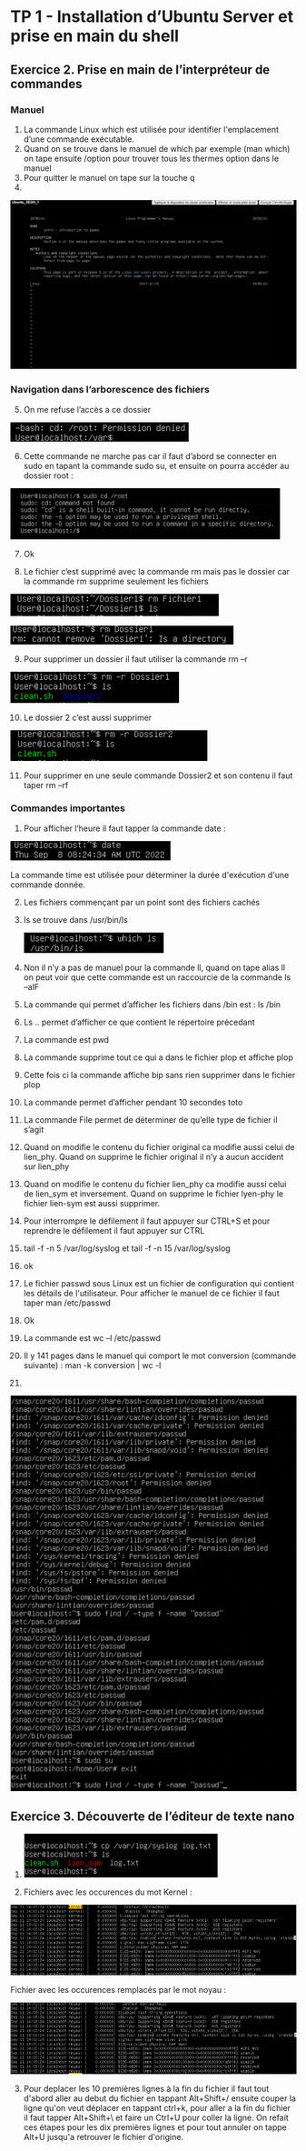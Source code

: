 # TP 1 - Installation d’Ubuntu Server et prise en main du shell
## Exercice 2. Prise en main de l’interpréteur de commandes
### Manuel
1.	La commande Linux which est utilisée pour identifier l'emplacement d’une commande exécutable.
2.	Quand on se trouve dans le manuel de which par exemple (man which) on tape ensuite /option pour trouver tous les thermes option dans le manuel 
3.	Pour quitter le manuel on tape sur la touche q
4. 
![GitHub Logo](/Asset/Question4.png) 


### Navigation dans l’arborescence des fichiers
5.	On me refuse l’accès a ce dossier

![GitHub Logo](/Asset/Question5.png) 

6.	Cette commande ne marche pas car il faut d’abord se connecter en sudo en tapant la commande sudo su, et ensuite on pourra accéder au dossier root :

![GitHub Logo](/Asset/Question6.png) 


7.	Ok

8.	Le fichier c’est supprimé avec la commande rm mais pas le dossier car la commande rm supprime seulement les fichiers

![GitHub Logo](/Asset/Question8.1.png) 

![GitHub Logo](/Asset/Question8.2.png) 

9.	Pour supprimer un dossier il faut utiliser la commande rm –r 

![GitHub Logo](/Asset/Question9.png)

10.	Le dossier 2 c’est aussi supprimer

![GitHub Logo](/Asset/Question10.png)

11.	Pour supprimer en une seule commande Dossier2 et son contenu il faut taper rm –rf

### Commandes importantes
1.	Pour afficher l’heure il faut tapper la commande date :
 
 ![GitHub Logo](/Asset/CIPM1.png)
 
La commande time est utilisée pour déterminer la durée d'exécution d'une commande donnée.

2.	Les fichiers commençant par un point sont des fichiers cachés

3.	ls se trouve dans /usr/bin/ls
	
	![GitHub Logo](/Asset/CIPM3.png)
	
4.	Non il n’y a pas de manuel pour la commande ll, quand on tape alias ll on peut voir que cette commande est un raccourcie de la commande ls –alF

5.	La commande qui permet d’afficher les fichiers dans /bin est : ls /bin 

6.	Ls .. permet d’afficher ce que contient le répertoire précedant

7.	La commande est pwd

8.	La commande supprime tout ce qui a dans le fichier plop et affiche plop

9.	Cette fois ci la commande affiche bip sans rien supprimer dans le fichier plop

10.	La commande permet d’afficher pendant 10 secondes toto

11.	La commande File permet de déterminer de qu’elle type de fichier il s’agit

12.	Quand on modifie le contenu du fichier original ca modifie aussi celui de lien_phy. Quand on supprime le fichier original il n’y a aucun accident sur lien_phy

13.	Quand on modifie le contenu du fichier lien_phy ca modifie aussi celui de lien_sym et inversement. Quand on supprime le fichier lyen-phy le fichier lien-sym est aussi supprimer.

14.	Pour interrompre le défilement il faut appuyer sur CTRL+S et pour reprendre le défilement il faut appuyer sur CTRL

15.	tail -f -n 5 /var/log/syslog et tail -f -n 15 /var/log/syslog

16.	ok

17.	Le fichier passwd sous Linux est un fichier de configuration qui contient les détails de l'utilisateur. Pour afficher le manuel de ce fichier il faut taper man /etc/passwd

18.	Ok

19.	La commande est wc –l /etc/passwd

20.	Il y 141 pages dans le manuel qui comport le mot conversion (commande suivante) : man -k conversion | wc -l

21.	
![GitHub Logo](/Asset/CIPM21.png)

## Exercice 3. Découverte de l’éditeur de texte nano

1. ![GitHub Logo](/Asset/EXO3.1.png)

2. Fichiers avec les occurences du mot Kernel : 

![GitHub Logo](/Asset/EXO3.2.1.png)

Fichier avec les occurences remplacés par le mot noyau : 

![GitHub Logo](/Asset/EXO3.2.2.png)

3.  Pour deplacer  les 10 premières lignes à la fin du fichier il faut tout d'abord aller au debut du fichier en tappant Alt+Shift+/ ensuite couper la ligne qu'on veut déplacer en tappant ctrl+k, pour aller a la fin du fichier il faut tapper Alt+Shift+\ et faire un Ctrl+U pour coller la ligne. On refait ces étapes pour les dix premières lignes et pour tout annuler on tappe Alt+U jusqu'a retrouver le fichier d'origine. 
